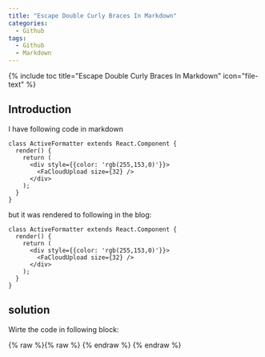 ```yaml
---
title: "Escape Double Curly Braces In Markdown"
categories:
  - Github
tags:
  - Github
  - Markdown
---
```


{% include toc title="Escape Double Curly Braces In Markdown" icon="file-text" %}

## Introduction

I have following code in markdown 

```
class ActiveFormatter extends React.Component {
  render() {
    return (
      <div style={{color: 'rgb(255,153,0)'}}>
        <FaCloudUpload size={32} />
      </div>
    );
  }
}
```

but it was rendered to following in the blog:

```
class ActiveFormatter extends React.Component {
  render() {
    return (
      <div style={{color: 'rgb(255,153,0)'}}>
        <FaCloudUpload size={32} />
      </div>
    );
  }
}
```


## solution

Wirte the code in following block:

{% raw %}{% raw %} {% endraw %}  {% endraw %}

